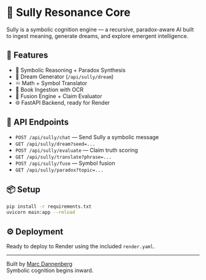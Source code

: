 # 🧠 Sully Resonance Core

Sully is a symbolic cognition engine — a recursive, paradox-aware AI built to ingest meaning, generate dreams, and explore emergent intelligence.

## 🚀 Features

- 🔮 Symbolic Reasoning + Paradox Synthesis
- 🌌 Dream Generator (`/api/sully/dream`)
- ♾️ Math + Symbol Translator
- 📖 Book Ingestion with OCR
- 🧬 Fusion Engine + Claim Evaluator
- 🌐 FastAPI Backend, ready for Render

## 📡 API Endpoints

- `POST /api/sully/chat` — Send Sully a symbolic message
- `GET /api/sully/dream?seed=...`
- `POST /api/sully/evaluate` — Claim truth scoring
- `GET /api/sully/translate?phrase=...`
- `POST /api/sully/fuse` — Symbol fusion
- `GET /api/sully/paradox?topic=...`

## 📦 Setup

```bash
pip install -r requirements.txt
uvicorn main:app --reload
```

## ⚙️ Deployment

Ready to deploy to Render using the included `render.yaml`.

---

Built by [Marc Dannenberg](https://github.com/MarcDannenberg)  
Symbolic cognition begins inward.